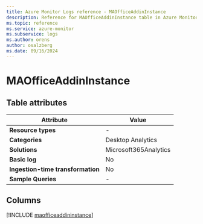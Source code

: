 ```yaml
---
title: Azure Monitor Logs reference - MAOfficeAddinInstance
description: Reference for MAOfficeAddinInstance table in Azure Monitor Logs.
ms.topic: reference
ms.service: azure-monitor
ms.subservice: logs
ms.author: orens
author: osalzberg
ms.date: 09/16/2024
---
```


# MAOfficeAddinInstance




## Table attributes

|Attribute|Value|
|---|---|
|**Resource types**|-|
|**Categories**|Desktop Analytics|
|**Solutions**| Microsoft365Analytics|
|**Basic log**|No|
|**Ingestion-time transformation**|No|
|**Sample Queries**|-|



## Columns
  
[!INCLUDE [maofficeaddininstance](~/reusable-content/ce-skilling/azure/includes/azure-monitor/reference/tables/maofficeaddininstance-include.md)]
